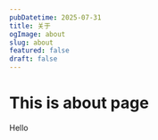 ```yaml
---
pubDatetime: 2025-07-31
title: 关于
ogImage: about
slug: about
featured: false
draft: false
---
```

# This is about page

Hello